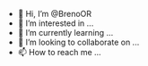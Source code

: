 - 👋 Hi, I’m @BrenoOR
- 👀 I’m interested in ...
- 🌱 I’m currently learning ...
- 💞️ I’m looking to collaborate on ...
- 📫 How to reach me ...

<!---
BrenoOR/BrenoOR is a ✨ special ✨ repository because its `README.md` (this file) appears on your GitHub profile.
You can click the Preview link to take a look at your changes.
--->
